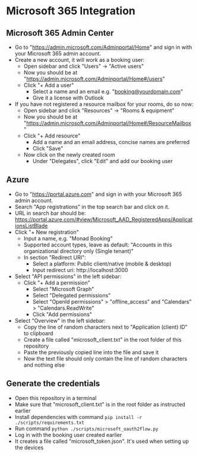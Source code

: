 # Microsoft 365 Integration

## Microsoft 365 Admin Center
- Go to "https://admin.microsoft.com/Adminportal/Home" and sign in with your Microsoft 365 admin account.
- Create a new account, it will work as a booking user:
  - Open sidebar and click "Users" -> "Active users"
  - Now you should be at "https://admin.microsoft.com/Adminportal/Home#/users"
  - Click "+ Add a user"
    - Select a name and an email e.g. "booking@yourdomain.com"
    - Give it a license with Outlook
- If you have not registered a resource mailbox for your rooms, do so now:
  - Open sidebar and click "Resources" -> "Rooms & equipment"
  - Now you should be at "https://admin.microsoft.com/Adminportal/Home#/ResourceMailbox"
  - Click "+ Add resource"
    - Add a name and an email address, concise names are preferred
    - Click "Save"
  - Now click on the newly created room
    - Under "Delegates", click "Edit" and add our booking user

## Azure
- Go to "https://portal.azure.com" and sign in with your Microsoft 365 admin account.
- Search "App registrations" in the top search bar and click on it.
- URL in search bar should be: https://portal.azure.com/#view/Microsoft_AAD_RegisteredApps/ApplicationsListBlade
- Click "+ New registration"
  - Input a name, e.g. "Monad Booking"
  - Supported account types, leave as default: "Accounts in this organizational directory only (Single tenant)"
  - In section "Redirect URI":
    - Select a platform: Public client/native (mobile & desktop)
    - Input redirect uri: http://localhost:3000
- Select "API permissions" in the left sidebar:
  - Click "+ Add a permission"
    - Select "Microsoft Graph"
    - Select "Delegated permissions"
    - Select "OpenId permissions" > "offline_access" and "Calendars" > "Calendars.ReadWrite"
    - Click "Add permissions"
- Select "Overview" in the left sidebar:
  - Copy the line of random characters next to "Application (client) ID" to clipboard
  - Create a file called "microsoft_client.txt" in the root folder of this repository
  - Paste the previously copied line into the file and save it
  - Now the text file should only contain the line of random characters and nothing else

## Generate the credentials
- Open this repository in a terminal
- Make sure that "microsoft_client.txt" is in the root folder as instructed earlier
- Install dependencies with command `pip install -r ./scripts/requirements.txt`
- Run command `python ./scripts/microsoft_oauth2flow.py`
- Log in with the booking user created earlier
- It creates a file called "microsoft_token.json". It's used when setting up the devices

